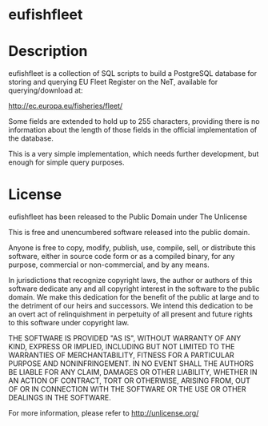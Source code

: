 # eufishfleet

Description
==========

eufishfleet is a collection of SQL scripts to build a PostgreSQL database for storing and querying
EU Fleet Register on the NeT, available for querying/download at:

http://ec.europa.eu/fisheries/fleet/

Some fields are extended to hold up to 255 characters, providing there is no information about the length of those fields in the official implementation of the database.

This is a very simple implementation, which needs further development, but enough for simple query purposes.

License
=======

eufishfleet has been released to the Public Domain under The Unlicense

This is free and unencumbered software released into the public domain.

Anyone is free to copy, modify, publish, use, compile, sell, or
distribute this software, either in source code form or as a compiled
binary, for any purpose, commercial or non-commercial, and by any
means.

In jurisdictions that recognize copyright laws, the author or authors
of this software dedicate any and all copyright interest in the
software to the public domain. We make this dedication for the benefit
of the public at large and to the detriment of our heirs and
successors. We intend this dedication to be an overt act of
relinquishment in perpetuity of all present and future rights to this
software under copyright law.

THE SOFTWARE IS PROVIDED "AS IS", WITHOUT WARRANTY OF ANY KIND,
EXPRESS OR IMPLIED, INCLUDING BUT NOT LIMITED TO THE WARRANTIES OF
MERCHANTABILITY, FITNESS FOR A PARTICULAR PURPOSE AND NONINFRINGEMENT.
IN NO EVENT SHALL THE AUTHORS BE LIABLE FOR ANY CLAIM, DAMAGES OR
OTHER LIABILITY, WHETHER IN AN ACTION OF CONTRACT, TORT OR OTHERWISE,
ARISING FROM, OUT OF OR IN CONNECTION WITH THE SOFTWARE OR THE USE OR
OTHER DEALINGS IN THE SOFTWARE.

For more information, please refer to <http://unlicense.org/>

